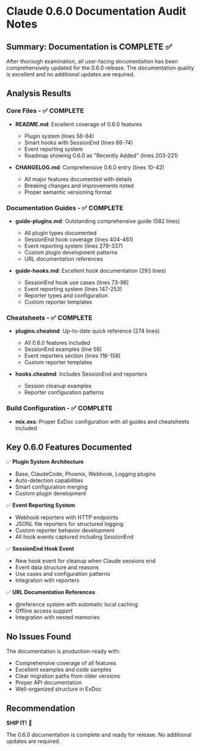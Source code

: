# Claude 0.6.0 Documentation Audit Notes

## Summary: Documentation is COMPLETE ✅

After thorough examination, all user-facing documentation has been comprehensively updated for the 0.6.0 release. The documentation quality is excellent and no additional updates are required.

## Analysis Results

### Core Files - ✅ COMPLETE
- **README.md**: Excellent coverage of 0.6.0 features
  - Plugin system (lines 56-64)
  - Smart hooks with SessionEnd (lines 66-74)
  - Event reporting system
  - Roadmap showing 0.6.0 as "Recently Added" (lines 203-221)

- **CHANGELOG.md**: Comprehensive 0.6.0 entry (lines 10-42)
  - All major features documented with details
  - Breaking changes and improvements noted
  - Proper semantic versioning format

### Documentation Guides - ✅ COMPLETE
- **guide-plugins.md**: Outstanding comprehensive guide (582 lines)
  - All plugin types documented
  - SessionEnd hook coverage (lines 404-461)
  - Event reporting system (lines 278-337)
  - Custom plugin development patterns
  - URL documentation references

- **guide-hooks.md**: Excellent hook documentation (293 lines)
  - SessionEnd hook use cases (lines 73-96)
  - Event reporting system (lines 147-253)
  - Reporter types and configuration
  - Custom reporter templates

### Cheatsheets - ✅ COMPLETE
- **plugins.cheatmd**: Up-to-date quick reference (274 lines)
  - All 0.6.0 features included
  - SessionEnd examples (line 56)
  - Event reporters section (lines 116-158)
  - Custom reporter templates

- **hooks.cheatmd**: Includes SessionEnd and reporters
  - Session cleanup examples
  - Reporter configuration patterns

### Build Configuration - ✅ COMPLETE
- **mix.exs**: Proper ExDoc configuration with all guides and cheatsheets included

## Key 0.6.0 Features Documented

✅ **Plugin System Architecture**
- Base, ClaudeCode, Phoenix, Webhook, Logging plugins
- Auto-detection capabilities
- Smart configuration merging
- Custom plugin development

✅ **Event Reporting System** 
- Webhook reporters with HTTP endpoints
- JSONL file reporters for structured logging
- Custom reporter behavior development
- All hook events captured including SessionEnd

✅ **SessionEnd Hook Event**
- New hook event for cleanup when Claude sessions end
- Event data structure and reasons
- Use cases and configuration patterns
- Integration with reporters

✅ **URL Documentation References**
- @reference system with automatic local caching
- Offline access support
- Integration with nested memories

## No Issues Found

The documentation is production-ready with:
- Comprehensive coverage of all features
- Excellent examples and code samples
- Clear migration paths from older versions
- Proper API documentation
- Well-organized structure in ExDoc

## Recommendation

**SHIP IT!** 🚀 

The 0.6.0 documentation is complete and ready for release. No additional updates are required.